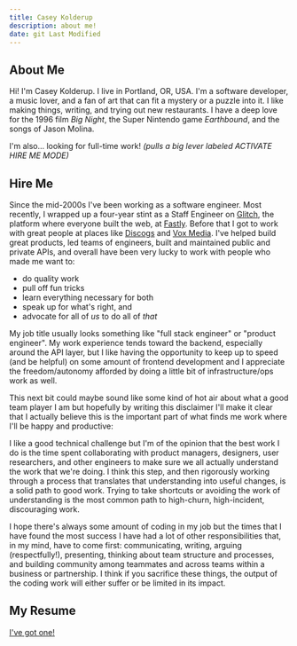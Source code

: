 ```yaml
---
title: Casey Kolderup
description: about me!
date: git Last Modified
---
```


## About Me

Hi! I'm Casey Kolderup. I live in Portland, OR, USA. I'm a software developer, a music lover, and a fan of art that can fit a mystery or a puzzle into it. I like making things, writing, and trying out new restaurants. I have a deep love for the 1996 film _Big Night_, the Super Nintendo game _Earthbound_, and the songs of Jason Molina.

I'm also... looking for full-time work! _(pulls a big lever labeled ACTIVATE HIRE ME MODE)_

## Hire Me

Since the mid-2000s I've been working as a software engineer. Most recently, I wrapped up a four-year stint as a Staff Engineer on [Glitch](https://glitch.com), the platform where everyone built the web, at [Fastly](https://fastly.com). Before that I got to work with great people at places like [Discogs](https://discogs.com) and [Vox Media](https://voxmedia.com). I've helped build great products, led teams of engineers, built and maintained public and private APIs, and overall have been very lucky to work with people who made me want to:

- do quality work
- pull off fun tricks
- learn everything necessary for both
- speak up for what's right, and
- advocate for all of _us_ to do all of _that_

My job title usually looks something like "full stack engineer" or "product engineer". My work experience tends toward the backend, especially around the API layer, but I like having the opportunity to keep up to speed (and be helpful) on some amount of frontend development and I appreciate the freedom/autonomy afforded by doing a little bit of infrastructure/ops work as well.

This next bit could maybe sound like some kind of hot air about what a good team player I am but hopefully by writing this disclaimer I'll make it clear that I actually believe this is the important part of what finds me work where I'll be happy and productive:

I like a good technical challenge but I'm of the opinion that the best work I do is the time spent collaborating with product managers, designers, user researchers, and other engineers to make sure we all actually understand the work that we're doing. I think this step, and then rigorously working through a process that translates that understanding into useful changes, is a solid path to good work. Trying to take shortcuts or avoiding the work of understanding is the most common path to high-churn, high-incident, discouraging work.

I hope there's always some amount of coding in my job but the times that I have found the most success I have had a lot of other responsibilities that, in my mind, have to come first: communicating, writing, arguing (respectfully!), presenting, thinking about team structure and processes, and building community among teammates and across teams within a business or partnership. I think if you sacrifice these things, the output of the coding work will either suffer or be limited in its impact.

## My Resume

[I've got one!](/resume)
